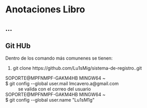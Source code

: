 <h1>Anotaciones Libro</h1>

<h2>...</h2>
<h2>Git HUb</h2>
<p>Dentro de los comando más comunenes se tienen:</p>
<ol>
  <li>git clone https://github.com/Lu1sMig/sistema-de-registro..git</li>
</ol>
<dl>
  <dt>SOPORTE@MPFNMPF-GAKM4HB MINGW64 ~<br />
$ git config --global user.mail lmcavero.a@gmail.com
</dt>
  <dd>se valida con el correo del usuario</dd>
  <dt>SOPORTE@MPFNMPF-GAKM4HB MINGW64 ~<br/>
$ git config --global user.name "Lu1sM1g"</dt>
</dl>

